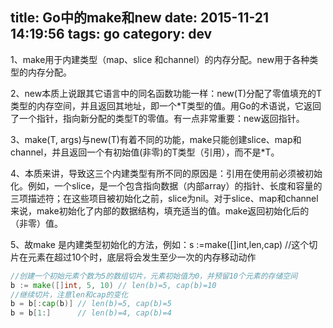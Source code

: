 title: Go中的make和new
date: 2015-11-21 14:19:56
tags: go
category: dev
---

1、make用于内建类型（map、slice 和channel）的内存分配。new用于各种类型的内存分配。

2、new本质上说跟其它语言中的同名函数功能一样：new(T)分配了零值填充的T类型的内存空间，并且返回其地址，即一个*T类型的值。用Go的术语说，它返回了一个指针，指向新分配的类型T的零值。有一点非常重要：new返回指针。

3、make(T, args)与new(T)有着不同的功能，make只能创建slice、map和channel，并且返回一个有初始值(非零)的T类型（引用），而不是*T。

4、本质来讲，导致这三个内建类型有所不同的原因是：引用在使用前必须被初始化。例如，一个slice，是一个包含指向数据（内部array）的指针、长度和容量的三项描述符；在这些项目被初始化之前，slice为nil。对于slice、map和channel来说，make初始化了内部的数据结构，填充适当的值。make返回初始化后的（非零）值。

5、故make 是内建类型初始化的方法，例如：s :=make([]int,len,cap)  //这个切片在元素在超过10个时，底层将会发生至少一次的内存移动动作
```go
//创建一个初始元素个数为5的数组切片，元素初始值为0，并预留10个元素的存储空间  
b := make([]int, 5, 10) // len(b)=5, cap(b)=10  
//继续切片，注意len和cap的变化  
b = b[:cap(b)] // len(b)=5, cap(b)=5  
b = b[1:]      // len(b)=4, cap(b)=4  
```
